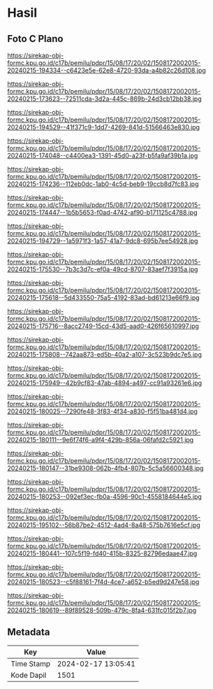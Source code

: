 # Hasil

## Foto C Plano

https://sirekap-obj-formc.kpu.go.id/c17b/pemilu/pdpr/15/08/17/20/02/1508172002015-20240215-194334--c6423e5e-62e8-4720-93da-a4b82c26d108.jpg

https://sirekap-obj-formc.kpu.go.id/c17b/pemilu/pdpr/15/08/17/20/02/1508172002015-20240215-173623--72511cda-3d2a-445c-869b-24d3cb12bb38.jpg

https://sirekap-obj-formc.kpu.go.id/c17b/pemilu/pdpr/15/08/17/20/02/1508172002015-20240215-194529--41f371c9-1dd7-4269-841d-51566463e830.jpg

https://sirekap-obj-formc.kpu.go.id/c17b/pemilu/pdpr/15/08/17/20/02/1508172002015-20240215-174048--c4400ea3-1391-45d0-a23f-b5fa9af39b1a.jpg

https://sirekap-obj-formc.kpu.go.id/c17b/pemilu/pdpr/15/08/17/20/02/1508172002015-20240215-174236--112eb0dc-1ab0-4c5d-beb9-19ccb8d7fc83.jpg

https://sirekap-obj-formc.kpu.go.id/c17b/pemilu/pdpr/15/08/17/20/02/1508172002015-20240215-174447--1b5b5653-f0ad-4742-af90-b171125c4788.jpg

https://sirekap-obj-formc.kpu.go.id/c17b/pemilu/pdpr/15/08/17/20/02/1508172002015-20240215-194729--1a5971f3-1a57-41a7-9dc8-695b7ee54928.jpg

https://sirekap-obj-formc.kpu.go.id/c17b/pemilu/pdpr/15/08/17/20/02/1508172002015-20240215-175530--7b3c3d7c-ef0a-49cd-8707-83aef7f3915a.jpg

https://sirekap-obj-formc.kpu.go.id/c17b/pemilu/pdpr/15/08/17/20/02/1508172002015-20240215-175618--5d433550-75a5-4192-83ad-bd61213e66f9.jpg

https://sirekap-obj-formc.kpu.go.id/c17b/pemilu/pdpr/15/08/17/20/02/1508172002015-20240215-175716--8acc2749-15cd-43d5-aad0-426f65610997.jpg

https://sirekap-obj-formc.kpu.go.id/c17b/pemilu/pdpr/15/08/17/20/02/1508172002015-20240215-175808--742aa873-ed5b-40a2-a107-3c523b9dc7e5.jpg

https://sirekap-obj-formc.kpu.go.id/c17b/pemilu/pdpr/15/08/17/20/02/1508172002015-20240215-175949--42b9cf83-47ab-4894-a497-cc91a93261e6.jpg

https://sirekap-obj-formc.kpu.go.id/c17b/pemilu/pdpr/15/08/17/20/02/1508172002015-20240215-180025--7290fe48-3f83-4f34-a830-f5f51ba481d4.jpg

https://sirekap-obj-formc.kpu.go.id/c17b/pemilu/pdpr/15/08/17/20/02/1508172002015-20240215-180111--9e6f74f6-a9f4-429b-856a-06fafd2c5921.jpg

https://sirekap-obj-formc.kpu.go.id/c17b/pemilu/pdpr/15/08/17/20/02/1508172002015-20240215-180147--31be9308-062b-4fb4-807b-5c5a56600348.jpg

https://sirekap-obj-formc.kpu.go.id/c17b/pemilu/pdpr/15/08/17/20/02/1508172002015-20240215-180253--092ef3ec-fb0a-4596-90c1-4558184644e5.jpg

https://sirekap-obj-formc.kpu.go.id/c17b/pemilu/pdpr/15/08/17/20/02/1508172002015-20240215-195102--56b87be2-4512-4ad4-8a48-575b7616e5cf.jpg

https://sirekap-obj-formc.kpu.go.id/c17b/pemilu/pdpr/15/08/17/20/02/1508172002015-20240215-180441--107c5f19-fd40-415b-8325-82796edaae47.jpg

https://sirekap-obj-formc.kpu.go.id/c17b/pemilu/pdpr/15/08/17/20/02/1508172002015-20240215-180523--c5f88161-7f4d-4ce7-a652-b5ed9d247e58.jpg

https://sirekap-obj-formc.kpu.go.id/c17b/pemilu/pdpr/15/08/17/20/02/1508172002015-20240215-180619--89f89528-509b-479c-8fa4-631fc015f2b7.jpg


## Metadata

| Key        | Value               |
| ---------- | ------------------- |
| Time Stamp | 2024-02-17 13:05:41 |
| Kode Dapil | 1501                |



